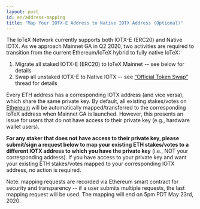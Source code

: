 ```yaml
---
layout: post
id: en/address-mapping
title: "Map Your IOTX-E Address to Native IOTX Address (Optional)"
---
```


The IoTeX Network currently supports both IOTX-E (ERC20) and Native IOTX. As we approach Mainnet GA in Q2 2020, two activities are required to transition from the current Ethereum/IoTeX hybrid to fully native IoTeX:

1. Migrate all staked IOTX-E (ERC20) to IoTeX Mainnet -- see below for details
2. Swap all unstaked IOTX-E to Native IOTX -- see [“Official Token Swap”](https://community.iotex.io/t/official-iotex-token-swap-thread/521) thread for details

Every ETH address has a corresponding IOTX address (and vice versa), which share the same private key. By default, all existing stakes/votes on [Ethereum](https://etherscan.io/address/0x87c9dbff0016af23f5b1ab9b8e072124ab729193) will be automatically mapped/transferred to the corresponding IoTeX address when Mainnet GA is launched. However, this presents an issue for users that do not have access to their private key (e.g., hardware wallet users).

**For any staker that does not have access to their private key, please submit/sign a request below to map your existing ETH stakes/votes to a different IOTX address to which you have the private key** (i.e., NOT your corresponding address). If you have access to your private key and want your existing ETH stakes/votes mapped to your corresponding IOTX address, no action is required.

Note: mapping requests are recorded via Ethereum smart contract for security and transparency -- if a user submits multiple requests, the last mapping request will be used. The mapping will end on 5pm PDT May 23rd, 2020.
